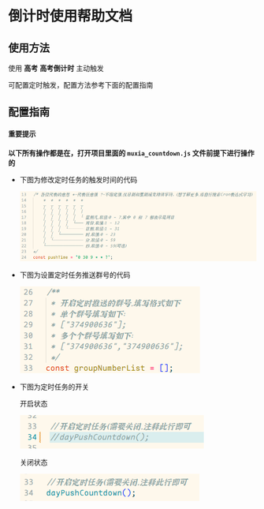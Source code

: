 # 倒计时使用帮助文档

## 使用方法

使用 **高考** **高考倒计时** 主动触发

可配置定时触发，配置方法参考下面的配置指南

## 配置指南

#### 重要提示

**以下所有操作都是在，打开项目里面的 `muxia_countdown.js` 文件前提下进行操作的**

-   下图为修改定时任务的触发时间的代码

    ![](https://raw.githubusercontent.com/MuXia-0326/YunzaiBotJsPluginMuXia/master/pluginHelp/imgs/dayNews/1.jpg)

-   下图为设置定时任务推送群号的代码

    ![](https://raw.githubusercontent.com/MuXia-0326/YunzaiBotJsPluginMuXia/master/pluginHelp/imgs/dayNews/2.png)

*   下图为定时任务的开关

    开启状态

    ![](https://raw.githubusercontent.com/MuXia-0326/YunzaiBotJsPluginMuXia/master/pluginHelp/imgs/countdown/1.png)

    关闭状态

    ![](https://raw.githubusercontent.com/MuXia-0326/YunzaiBotJsPluginMuXia/master/pluginHelp/imgs/countdown/2.png)
